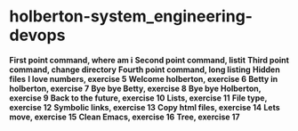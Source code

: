 # holberton-system_engineering-devops
**First point command, where am i**
**Second point command, listit**
**Third point command, change directory**
**Fourth point command, long listing**
**Hidden files**
**I love numbers, exercise 5**
**Welcome holberton, exercise 6**
**Betty in holberton, exercise 7**
**Bye bye Betty, exercise 8**
**Bye bye Holberton, exercise 9**
**Back to the future, exercise 10**
**Lists, exercise 11**
**File type, exercise 12**
**Symbolic links, exercise 13**
**Copy html files, exercise 14**
**Lets move, exercise 15**
**Clean Emacs, exercise 16**
**Tree, exercise 17**